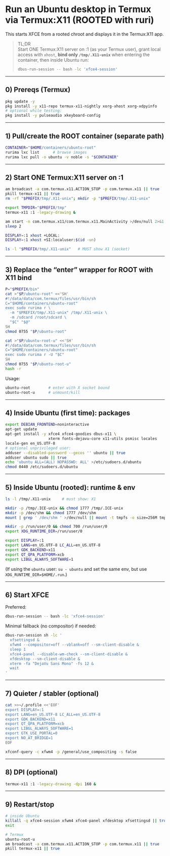 # Run an Ubuntu desktop in Termux via Termux:X11 (ROOTED with ruri)

This starts XFCE from a rooted chroot and displays it in the Termux:X11 app.

> TL;DR  
> Start ONE Termux:X11 server on :1 (as your Termux user), grant local access with `xhost`, **bind only `/tmp/.X11-unix`** when entering the container, then inside Ubuntu run:
>
> ```bash
> dbus-run-session -- bash -lc 'xfce4-session'
> ```

---

## 0) Prereqs (Termux)

```bash
pkg update -y
pkg install -y x11-repo termux-x11-nightly xorg-xhost xorg-xdpyinfo
# optional while testing:
pkg install -y pulseaudio xkeyboard-config
```

---

## 1) Pull/create the ROOT container (separate path)

```bash
CONTAINER="$HOME/containers/ubuntu-root"
rurima lxc list      # browse images
rurima lxc pull -o ubuntu -v noble -s "$CONTAINER"
```

---

## 2) Start ONE Termux:X11 server on :1

```bash
am broadcast -a com.termux.x11.ACTION_STOP -p com.termux.x11 || true
pkill termux-x11 || true
rm -rf "$PREFIX/tmp/.X11-unix"; mkdir -p "$PREFIX/tmp/.X11-unix"

export TMPDIR="$PREFIX/tmp"
termux-x11 :1 -legacy-drawing &

am start -n com.termux.x11/com.termux.x11.MainActivity >/dev/null 2>&1
sleep 2

DISPLAY=:1 xhost +LOCAL:
DISPLAY=:1 xhost +SI:localuser:$(id -un)

ls -l "$PREFIX/tmp/.X11-unix"   # MUST show X1 (socket)
```

---

## 3) Replace the “enter” wrapper for ROOT with X11 bind

```bash
P="$PREFIX/bin"
cat >"$P/ubuntu-root" <<'SH'
#!/data/data/com.termux/files/usr/bin/sh
C="$HOME/containers/ubuntu-root"
exec sudo rurima r \
  -m "$PREFIX/tmp/.X11-unix" /tmp/.X11-unix \
  -m /sdcard /root/sdcard \
  "$C" "$@"
SH
chmod 0755 "$P/ubuntu-root"

cat >"$P/ubuntu-root-u" <<'SH'
#!/data/data/com.termux/files/usr/bin/sh
C="$HOME/containers/ubuntu-root"
exec sudo rurima r -U "$C"
SH
chmod 0755 "$P/ubuntu-root-u"
hash -r
```

Usage:

```bash
ubuntu-root        # enter with X socket bound
ubuntu-root-u      # unmount/kill
```

---

## 4) Inside Ubuntu (first time): packages

```bash
export DEBIAN_FRONTEND=noninteractive
apt-get update
apt-get install -y xfce4 xfce4-goodies dbus-x11 \
                   xterm fonts-dejavu-core x11-utils psmisc locales
locale-gen en_US.UTF-8
# optional unprivileged user:
adduser --disabled-password --gecos '' ubuntu || true
adduser ubuntu sudo || true
echo 'ubuntu ALL=(ALL) NOPASSWD: ALL' >/etc/sudoers.d/ubuntu
chmod 0440 /etc/sudoers.d/ubuntu
```

---

## 5) Inside Ubuntu (rooted): runtime & env

```bash
ls -l /tmp/.X11-unix     # must show: X1

mkdir -p /tmp/.ICE-unix && chmod 1777 /tmp/.ICE-unix
mkdir -p /dev/shm && chmod 1777 /dev/shm
mount | grep ' /dev/shm ' >/dev/null || mount -t tmpfs -o size=256M tmpfs /dev/shm

mkdir -p /run/user/0 && chmod 700 /run/user/0
export XDG_RUNTIME_DIR=/run/user/0

export DISPLAY=:1
export LANG=en_US.UTF-8 LC_ALL=en_US.UTF-8
export GDK_BACKEND=x11
export QT_QPA_PLATFORM=xcb
export LIBGL_ALWAYS_SOFTWARE=1
```

(If using the `ubuntu` user: `su - ubuntu` and set the same env, but use `XDG_RUNTIME_DIR=$HOME/.run`.)

---

## 6) Start XFCE

Preferred:

```bash
dbus-run-session -- bash -lc 'xfce4-session'
```

Minimal fallback (no compositor) if needed:

```bash
dbus-run-session sh -lc '
  xfsettingsd &
  xfwm4 --compositor=off --vblank=off --sm-client-disable &
  sleep 1
  xfce4-panel --disable-wm-check --sm-client-disable &
  xfdesktop --sm-client-disable &
  xterm -fa "DejaVu Sans Mono" -fs 12 &
  wait
'
```

---

## 7) Quieter / stabler (optional)

```bash
cat >>~/.profile <<'EOF'
export DISPLAY=:1
export LANG=en_US.UTF-8 LC_ALL=en_US.UTF-8
export GDK_BACKEND=x11
export QT_QPA_PLATFORM=xcb
export LIBGL_ALWAYS_SOFTWARE=1
export GTK_USE_PORTAL=0
export NO_AT_BRIDGE=1
EOF

xfconf-query -c xfwm4 -p /general/use_compositing -s false
```

---

## 8) DPI (optional)

```bash
termux-x11 :1 -legacy-drawing -dpi 160 &
```

---

## 9) Restart/stop

```bash
# inside Ubuntu
killall -q xfce4-session xfwm4 xfce4-panel xfdesktop xfsettingsd || true
exit

# Termux
ubuntu-root-u
am broadcast -a com.termux.x11.ACTION_STOP -p com.termux.x11 || true
pkill termux-x11 || true
```
